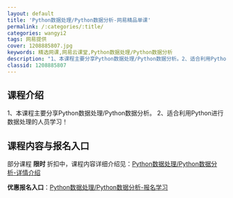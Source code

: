 ```yaml
---
layout: default
title: 'Python数据处理/Python数据分析-网易精品单课'
permalink: /:categories/:title/
categories: wangyi2
tags: 网易提供
cover: 1208885807.jpg
keywords: 精选网课,网易云课堂,Python数据处理/Python数据分析
description: "1、本课程主要分享Python数据处理/Python数据分析。2、适合利用Python进行数据处理的人员学习！Python数据处理/Python数据分析"
classid: 1208885807
---
```


## 课程介绍

1、本课程主要分享Python数据处理/Python数据分析。
2、适合利用Python进行数据处理的人员学习！

## 课程内容与报名入口

部分课程 **限时** 折扣中，课程内容详细介绍见：[Python数据处理/Python数据分析-详情介绍](https://study.163.com/course/introduction/1208885807.htm?share=1&shareId=1025206652&utm_campaign=share&utm_medium=iphoneShare&utm_source=&utm_u=1025206652)

**优惠报名入口**：[Python数据处理/Python数据分析-报名学习](https://study.163.com/course/introduction/1208885807.htm?share=1&shareId=1025206652&utm_campaign=share&utm_medium=iphoneShare&utm_source=&utm_u=1025206652)


